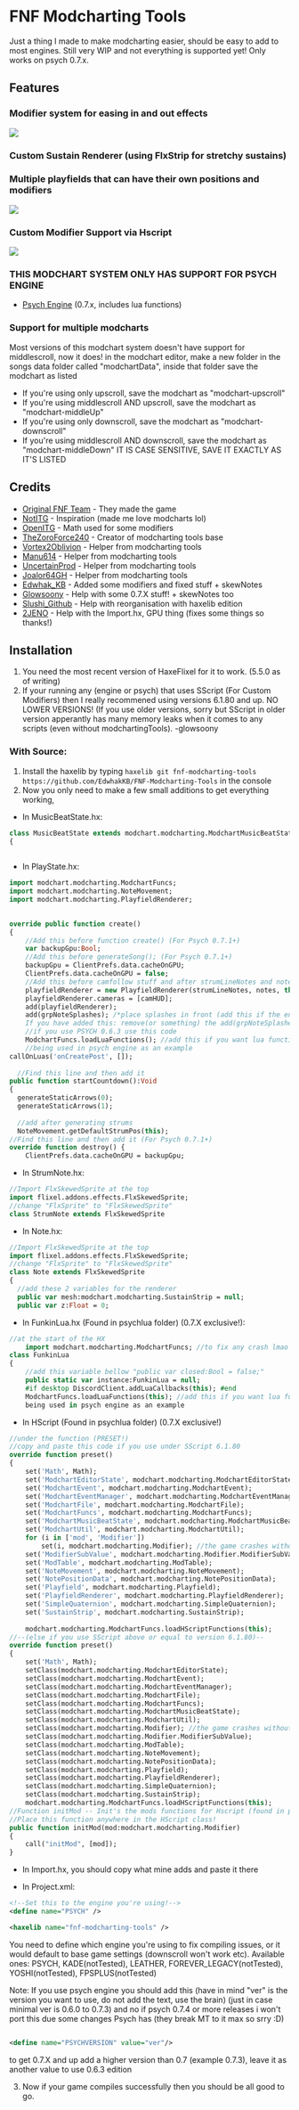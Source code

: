 # FNF Modcharting Tools
Just a thing I made to make modcharting easier, should be easy to add to most engines.
Still very WIP and not everything is supported yet! Only works on psych 0.7.x.

## Features
### Modifier system for easing in and out effects
![](https://github.com/TheZoroForce240/FNF-Modcharting-Tools/blob/main/readme/modifiers.gif)
### Custom Sustain Renderer (using FlxStrip for stretchy sustains)
### Multiple playfields that can have their own positions and modifiers
![](https://github.com/TheZoroForce240/FNF-Modcharting-Tools/blob/main/readme/sustains.gif)
### Custom Modifier Support via Hscript
![](https://github.com/TheZoroForce240/FNF-Modcharting-Tools/blob/main/readme/custommods.gif)
### THIS MODCHART SYSTEM ONLY HAS SUPPORT FOR PSYCH ENGINE
- [Psych Engine](https://github.com/ShadowMario/FNF-PsychEngine) (0.7.x, includes lua functions)
### Support for multiple modcharts
Most versions of this modchart system doesn't have support for middlescroll, now it does! in the modchart editor, make a new folder in the songs data folder called "modchartData", inside that folder save the modchart as listed
- If you're using only upscroll, save the modchart as "modchart-upscroll"
- If you're using middlescroll AND upscroll, save the modchart as "modchart-middleUp"
- If you're using only downscroll, save the modchart as "modchart-downscroll"
- If you're using middlescroll AND downscroll, save the modchart as "modchart-middleDown"
IT IS CASE SENSITIVE, SAVE IT EXACTLY AS IT'S LISTED

## Credits 
- [Original FNF Team](https://github.com/ninjamuffin99/Funkin) - They made the game
- [NotITG](https://www.noti.tg/) - Inspiration (made me love modcharts lol)
- [OpenITG](https://github.com/openitg/openitg) - Math used for some modifiers
- [TheZoroForce240](https://github.com/TheZoroForce240/FNF-Modcharting-Tools) - Creator of modcharting tools base
- [Vortex2Oblivion](https://github.com/Vortex2Oblivion) - Helper from modcharting tools
- [Manu614](https://github.com/Manu614) - Helper from modcharting tools
- [UncertainProd](https://github.com/UncertainProd) - Helper from modcharting tools
- [Joalor64GH](https://github.com/Joalor64GH) - Helper from modcharting tools
- [Edwhak_KB](https://github.com/EdwhakKB) - Added some modifiers and fixed stuff + skewNotes
- [Glowsoony](https://github.com/glowsoony) - Help with some 0.7.X stuff! + skewNotes too
- [Slushi_Github](https://github.com/Slushi-Github) - Help with reorganisation with haxelib edition
- [2JENO](https://github.com/2JENO) - Help with the Import.hx, GPU thing (fixes some things so thanks!)

## Installation 
1. You need the most recent version of HaxeFlixel for it to work. (5.5.0 as of writing)
2. If your running any (engine or psych) that uses SScript (For Custom Modifiers) then I really recommened using versions 6.1.80 and up. NO LOWER VERSIONS! (If you use older versions, sorry but SScript in older version apperantly has many memory leaks when it comes to any scripts (even without modchartingTools). -glowsoony
### With Source:
1. Install the haxelib by typing `haxelib git fnf-modcharting-tools https://github.com/EdwhakKB/FNF-Modcharting-Tools` in the console
2. Now you only need to make a few small additions to get everything working,
- In MusicBeatState.hx:
```haxe
class MusicBeatState extends modchart.modcharting.ModchartMusicBeatState
{
  
```
- In PlayState.hx:
```haxe
import modchart.modcharting.ModchartFuncs;
import modchart.modcharting.NoteMovement;
import modchart.modcharting.PlayfieldRenderer;
  
```
```haxe
override public function create()
{
	//Add this before function create() (For Psych 0.7.1+)
	var backupGpu:Bool;
	//Add this before generateSong(); (For Psych 0.7.1+)
	backupGpu = ClientPrefs.data.cacheOnGPU;
	ClientPrefs.data.cacheOnGPU = false;
	//Add this before camfollow stuff and after strumLineNotes and notes have been made
	playfieldRenderer = new PlayfieldRenderer(strumLineNotes, notes, this);
	playfieldRenderer.cameras = [camHUD];
	add(playfieldRenderer);
	add(grpNoteSplashes); /*place splashes in front (add this if the engine has splashes).
	If you have added this: remove(or something) the add(grpNoteSplashes); which is by default below the add(strumLineNotes);*/
	//if you use PSYCH 0.6.3 use this code
	ModchartFuncs.loadLuaFunctions(); //add this if you want lua functions in scripts
	//being used in psych engine as an example
callOnLuas('onCreatePost', []);
      
  //Find this line and then add it
public function startCountdown():Void
{
  generateStaticArrows(0);
  generateStaticArrows(1);
  
  //add after generating strums
  NoteMovement.getDefaultStrumPos(this);
//Find this line and then add it (For Psych 0.7.1+)
override function destroy() {
	ClientPrefs.data.cacheOnGPU = backupGpu;
```

- In StrumNote.hx:
```haxe
//Import FlxSkewedSprite at the top
import flixel.addons.effects.FlxSkewedSprite;
//change "FlxSprite" to "FlxSkewedSprite"
class StrumNote extends FlxSkewedSprite
```

- In Note.hx:
```haxe
//Import FlxSkewedSprite at the top
import flixel.addons.effects.FlxSkewedSprite;
//change "FlxSprite" to "FlxSkewedSprite"
class Note extends FlxSkewedSprite
{
  //add these 2 variables for the renderer
  public var mesh:modchart.modcharting.SustainStrip = null;
  public var z:Float = 0;
```

- In FunkinLua.hx (Found in psychlua folder) (0.7.X exclusive!):
```haxe
//at the start of the HX
    import modchart.modcharting.ModchartFuncs; //to fix any crash lmao
class FunkinLua
{
    //add this variable bellow "public var closed:Bool = false;"
  	public static var instance:FunkinLua = null;
    #if desktop DiscordClient.addLuaCallbacks(this); #end
    ModchartFuncs.loadLuaFunctions(this); //add this if you want lua functions in scripts
    being used in psych engine as an example
```
- In HScript (Found in psychlua folder) (0.7.X exclusive!)
``` haxe
//under the function (PRESET!)
//copy and paste this code if you use under SScript 6.1.80
override function preset()
{
	set('Math', Math);
	set('ModchartEditorState', modchart.modcharting.ModchartEditorState);
	set('ModchartEvent', modchart.modcharting.ModchartEvent);
	set('ModchartEventManager', modchart.modcharting.ModchartEventManager);
	set('ModchartFile', modchart.modcharting.ModchartFile);
	set('ModchartFuncs', modchart.modcharting.ModchartFuncs);
	set('ModchartMusicBeatState', modchart.modcharting.ModchartMusicBeatState);
	set('ModchartUtil', modchart.modcharting.ModchartUtil);
	for (i in ['mod', 'Modifier'])
		set(i, modchart.modcharting.Modifier); //the game crashes without this???????? what??????????? -- fue glow
	set('ModifierSubValue', modchart.modcharting.Modifier.ModifierSubValue);
	set('ModTable', modchart.modcharting.ModTable);
	set('NoteMovement', modchart.modcharting.NoteMovement);
	set('NotePositionData', modchart.modcharting.NotePositionData);
	set('Playfield', modchart.modcharting.Playfield);
	set('PlayfieldRenderer', modchart.modcharting.PlayfieldRenderer);
	set('SimpleQuaternion', modchart.modcharting.SimpleQuaternion);
	set('SustainStrip', modchart.modcharting.SustainStrip);
	
	modchart.modcharting.ModchartFuncs.loadHScriptFunctions(this);
//--(else if you use SScript above or equal to version 6.1.80)--
override function preset()
{
	set('Math', Math);
	setClass(modchart.modcharting.ModchartEditorState);
	setClass(modchart.modcharting.ModchartEvent);
	setClass(modchart.modcharting.ModchartEventManager);
	setClass(modchart.modcharting.ModchartFile);
	setClass(modchart.modcharting.ModchartFuncs);
	setClass(modchart.modcharting.ModchartMusicBeatState);
	setClass(modchart.modcharting.ModchartUtil);
	setClass(modchart.modcharting.Modifier); //the game crashes without this???????? what??????????? -- fue glow
	setClass(modchart.modcharting.Modifier.ModifierSubValue);
	setClass(modchart.modcharting.ModTable);
	setClass(modchart.modcharting.NoteMovement);
	setClass(modchart.modcharting.NotePositionData);
	setClass(modchart.modcharting.Playfield);
	setClass(modchart.modcharting.PlayfieldRenderer);
	setClass(modchart.modcharting.SimpleQuaternion);
	setClass(modchart.modcharting.SustainStrip);
	modchart.modcharting.ModchartFuncs.loadHScriptFunctions(this);
//Function initMod -- Init's the mods functions for Hscript (found in psychlua)
//Place this function anywhere in the HScript class!
public function initMod(mod:modchart.modcharting.Modifier)
{
	call("initMod", [mod]);
}
```
- In Import.hx, you should copy what mine adds and paste it there

- In Project.xml:
```xml
<!--Set this to the engine you're using!-->
<define name="PSYCH" />

<haxelib name="fnf-modcharting-tools" />

```
You need to define which engine you're using to fix compiling issues, or it would default to base game settings (downscroll won't work etc).
Available ones: PSYCH, KADE(notTested), LEATHER, FOREVER_LEGACY(notTested), YOSHI(notTested), FPSPLUS(notTested)

Note: If you use psych engine you should add this (have in mind "ver" is the version you want to use, do not add the text, use the brain)
(just in case minimal ver is 0.6.0 to 0.7.3)
and no if psych 0.7.4 or more releases i won't port this due some changes Psych has (they break MT to it max so srry :D)

```xml

<define name="PSYCHVERSION" value="ver"/>

```

to get 0.7.X and up add a higher version than 0.7 (example 0.7.3),
leave it as another value to use 0.6.3 edition


3. Now if your game compiles successfully then you should be all good to go.
